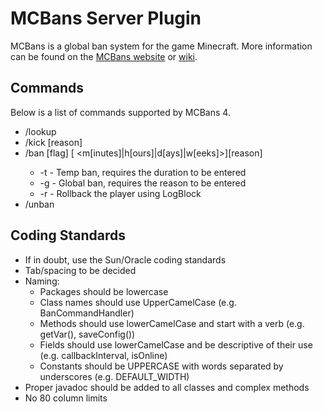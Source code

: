 MCBans Server Plugin
====================

MCBans is a global ban system for the game Minecraft.
More information can be found on the [MCBans website](http://www.mcbans.com/) or [wiki](http://wiki.mcbans.com/).

Commands
--------

Below is a list of commands supported by MCBans 4.

* /lookup <playername>
* /kick <playername> [reason]
* /ban [flag] <playername> [<duration> <m[inutes]|h[ours]|d[ays]|w[eeks]>][reason]
    * -t - Temp ban, requires the duration to be entered
	* -g - Global ban, requires the reason to be entered
	* -r - Rollback the player using LogBlock
* /unban <playername>

Coding Standards
----------------

* If in doubt, use the Sun/Oracle coding standards
* Tab/spacing to be decided
* Naming:
    * Packages should be lowercase
    * Class names should use UpperCamelCase (e.g. BanCommandHandler)
    * Methods should use lowerCamelCase and start with a verb (e.g. getVar(), saveConfig())
	* Fields should use lowerCamelCase and be descriptive of their use (e.g. callbackInterval, isOnline)
	* Constants should be UPPERCASE with words separated by underscores (e.g. DEFAULT_WIDTH)
* Proper javadoc should be added to all classes and complex methods
* No 80 column limits